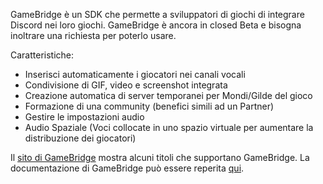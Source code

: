 <!-- TITLE:GameBridge -->
<!-- SUBTITLE: Un'integrazione per sviluppatori di giochi -->

GameBridge è un SDK che permette a sviluppatori di giochi di integrare Discord nei loro giochi. GameBridge è ancora in closed Beta e bisogna inoltrare una richiesta per poterlo usare.

Caratteristiche:
* Inserisci automaticamente i giocatori nei canali vocali
* Condivisione di GIF, video e screenshot integrata
* Creazione automatica di server temporanei per Mondi/Gilde del gioco
* Formazione di una community (benefici simili ad un Partner)
* Gestire le impostazioni audio
* Audio Spaziale (Voci collocate in uno spazio virtuale per aumentare la distribuzione dei giocatori)

Il [sito di GameBridge](https://discordapp.com/gamebridge) mostra alcuni titoli che supportano GameBridge. La documentazione di GameBridge può essere reperita [qui](https://discordapp.com/developers/docs/topics/gamebridge).